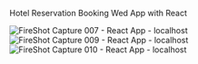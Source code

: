 Hotel Reservation Booking Wed App with React


![FireShot Capture 007 - React App - localhost](https://user-images.githubusercontent.com/51807673/165963549-f8acee40-b050-487b-afaf-a22ca8eb8f44.png)
![FireShot Capture 009 - React App - localhost](https://user-images.githubusercontent.com/51807673/165963616-0195a70a-6914-4fe3-a6a2-8f4a7b1d9ca6.png)
![FireShot Capture 010 - React App - localhost](https://user-images.githubusercontent.com/51807673/165963663-0a98dcbe-cf77-4f0d-870b-494da53eef73.png)
